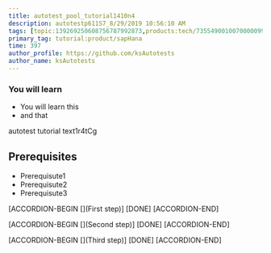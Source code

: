 ```yaml
---
title: autotest_pool_tutorial1410n4
description: autotestp611S7_8/29/2019 10:56:10 AM
tags: [topic:139269250608756787992873,products:tech/73554900100700000996,tutorial:experience/advanced]
primary_tag: tutorial:product/sapHana
time: 397
author_profile: https://github.com/ksAutotests
author_name: ksAutotests
---
```

### You will learn
- You will learn this
- and that

autotest tutorial text1r4tCg

## Prerequisites
- Prerequisute1
- Prerequisute2
- Prerequisute3

[ACCORDION-BEGIN [](First step)]
[DONE]
[ACCORDION-END]

[ACCORDION-BEGIN [](Second step)]
[DONE]
[ACCORDION-END]

[ACCORDION-BEGIN [](Third step)]
[DONE]
[ACCORDION-END]


